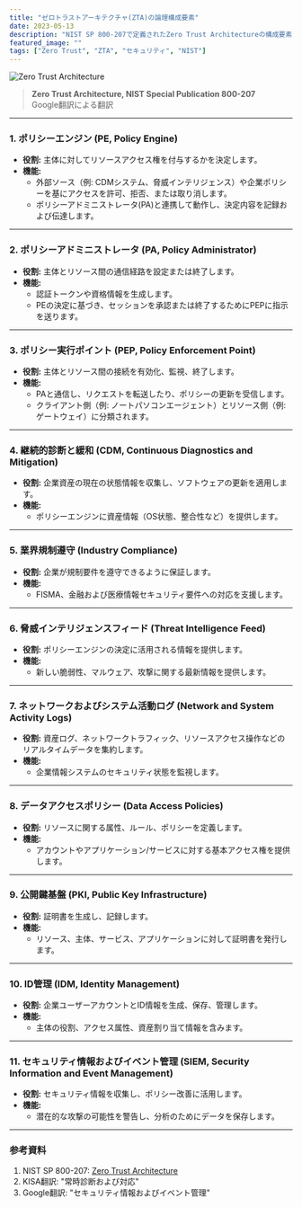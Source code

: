 ```yaml
---
title: "ゼロトラストアーキテクチャ(ZTA)の論理構成要素"
date: 2023-05-13
description: "NIST SP 800-207で定義されたZero Trust Architectureの構成要素"
featured_image: ""
tags: ["Zero Trust", "ZTA", "セキュリティ", "NIST"]
---
```


![Zero Trust Architecture](https://github.com/user-attachments/assets/8e9b9633-782f-47c0-a981-6d64b2646455)

> **Zero Trust Architecture, NIST Special Publication 800-207**  
> Google翻訳による翻訳

---

### 1. ポリシーエンジン (PE, Policy Engine)
- **役割:** 主体に対してリソースアクセス権を付与するかを決定します。  
- **機能:** 
  - 外部ソース（例: CDMシステム、脅威インテリジェンス）や企業ポリシーを基にアクセスを許可、拒否、または取り消します。
  - ポリシーアドミニストレータ(PA)と連携して動作し、決定内容を記録および伝達します。

---

### 2. ポリシーアドミニストレータ (PA, Policy Administrator)
- **役割:** 主体とリソース間の通信経路を設定または終了します。  
- **機能:** 
  - 認証トークンや資格情報を生成します。
  - PEの決定に基づき、セッションを承認または終了するためにPEPに指示を送ります。

---

### 3. ポリシー実行ポイント (PEP, Policy Enforcement Point)
- **役割:** 主体とリソース間の接続を有効化、監視、終了します。  
- **機能:** 
  - PAと通信し、リクエストを転送したり、ポリシーの更新を受信します。
  - クライアント側（例: ノートパソコンエージェント）とリソース側（例: ゲートウェイ）に分類されます。

---

### 4. 継続的診断と緩和 (CDM, Continuous Diagnostics and Mitigation)
- **役割:** 企業資産の現在の状態情報を収集し、ソフトウェアの更新を適用します。  
- **機能:** 
  - ポリシーエンジンに資産情報（OS状態、整合性など）を提供します。

---

### 5. 業界規制遵守 (Industry Compliance)
- **役割:** 企業が規制要件を遵守できるように保証します。  
- **機能:** 
  - FISMA、金融および医療情報セキュリティ要件への対応を支援します。

---

### 6. 脅威インテリジェンスフィード (Threat Intelligence Feed)
- **役割:** ポリシーエンジンの決定に活用される情報を提供します。  
- **機能:** 
  - 新しい脆弱性、マルウェア、攻撃に関する最新情報を提供します。

---

### 7. ネットワークおよびシステム活動ログ (Network and System Activity Logs)
- **役割:** 資産ログ、ネットワークトラフィック、リソースアクセス操作などのリアルタイムデータを集約します。  
- **機能:** 
  - 企業情報システムのセキュリティ状態を監視します。

---

### 8. データアクセスポリシー (Data Access Policies)
- **役割:** リソースに関する属性、ルール、ポリシーを定義します。  
- **機能:** 
  - アカウントやアプリケーション/サービスに対する基本アクセス権を提供します。

---

### 9. 公開鍵基盤 (PKI, Public Key Infrastructure)
- **役割:** 証明書を生成し、記録します。  
- **機能:** 
  - リソース、主体、サービス、アプリケーションに対して証明書を発行します。

---

### 10. ID管理 (IDM, Identity Management)
- **役割:** 企業ユーザーアカウントとID情報を生成、保存、管理します。  
- **機能:** 
  - 主体の役割、アクセス属性、資産割り当て情報を含みます。

---

### 11. セキュリティ情報およびイベント管理 (SIEM, Security Information and Event Management)
- **役割:** セキュリティ情報を収集し、ポリシー改善に活用します。  
- **機能:** 
  - 潜在的な攻撃の可能性を警告し、分析のためにデータを保存します。

---

### 参考資料

1. NIST SP 800-207: [Zero Trust Architecture](https://csrc.nist.gov/publications/detail/sp/800-207/final)  
2. KISA翻訳: "常時診断および対応"  
3. Google翻訳: "セキュリティ情報およびイベント管理"

